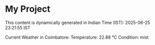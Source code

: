 # My Project

This content is dynamically generated in Indian Time (IST): 2025-06-25 23:21:55 IST


Current Weather in Coimbatore:
Temperature: 22.88 °C
Condition: mist
